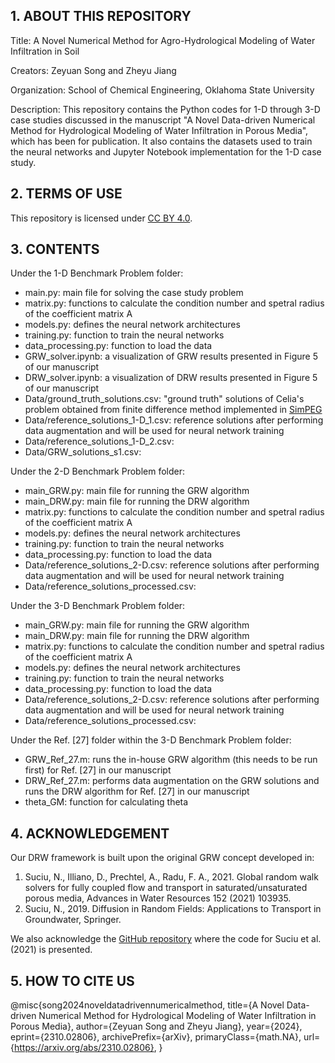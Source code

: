 ## 1. ABOUT THIS REPOSITORY

Title: A Novel Numerical Method for Agro-Hydrological Modeling of Water Infiltration in Soil

Creators: Zeyuan Song and Zheyu Jiang

Organization: School of Chemical Engineering, Oklahoma State University

Description: This repository contains the Python codes for 1-D through 3-D case studies discussed in the manuscript "A Novel Data-driven Numerical Method for Hydrological Modeling of Water Infiltration in Porous Media", which has been for publication. It also contains the datasets used to train the neural networks and Jupyter Notebook implementation for the 1-D case study.

## 2. TERMS OF USE

This repository is licensed under [CC BY 4.0](https://creativecommons.org/licenses/by-nc-nd/4.0/).

## 3. CONTENTS

Under the 1-D Benchmark Problem folder:
- main.py: main file for solving the case study problem
- matrix.py: functions to calculate the condition number and spetral radius of the coefficient matrix A
- models.py: defines the neural network architectures
- training.py: function to train the neural networks
- data_processing.py: function to load the data
- GRW_solver.ipynb: a visualization of GRW results presented in Figure 5 of our manuscript
- DRW_solver.ipynb: a visualization of DRW results presented in Figure 5 of our manuscript
- Data/ground_truth_solutions.csv: "ground truth" solutions of Celia's problem obtained from finite difference method implemented in [SimPEG](https://simpegdocs.appspot.com/content/examples/20-published/plot_richards_celia1990.html)
- Data/reference_solutions_1-D_1.csv: reference solutions after performing data augmentation and will be used for neural network training
- Data/reference_solutions_1-D_2.csv: 
- Data/GRW_solutions_s1.csv: 

Under the 2-D Benchmark Problem folder:
- main_GRW.py: main file for running the GRW algorithm
- main_DRW.py: main file for running the DRW algorithm
- matrix.py: functions to calculate the condition number and spetral radius of the coefficient matrix A
- models.py: defines the neural network architectures
- training.py: function to train the neural networks
- data_processing.py: function to load the data
- Data/reference_solutions_2-D.csv: reference solutions after performing data augmentation and will be used for neural network training
- Data/reference_solutions_processed.csv: 

Under the 3-D Benchmark Problem folder:
- main_GRW.py: main file for running the GRW algorithm
- main_DRW.py: main file for running the DRW algorithm
- matrix.py: functions to calculate the condition number and spetral radius of the coefficient matrix A
- models.py: defines the neural network architectures
- training.py: function to train the neural networks
- data_processing.py: function to load the data
- Data/reference_solutions_2-D.csv: reference solutions after performing data augmentation and will be used for neural network training
- Data/reference_solutions_processed.csv: 

Under the Ref. [27] folder within the 3-D Benchmark Problem folder:
- GRW_Ref_27.m: runs the in-house GRW algorithm (this needs to be run first) for Ref. [27] in our manuscript
- DRW_Ref_27.m: performs data augmentation on the GRW solutions and runs the DRW algorithm for Ref. [27] in our manuscript
- theta_GM: function for calculating theta

## 4. ACKNOWLEDGEMENT

Our DRW framework is built upon the original GRW concept developed in:
1. Suciu, N., Illiano, D., Prechtel, A., Radu, F. A., 2021. Global random walk solvers for fully coupled flow and transport in saturated/unsaturated porous media, Advances in Water Resources 152 (2021) 103935.
2. Suciu, N., 2019. Diffusion in Random Fields: Applications to Transport in Groundwater, Springer.

We also acknowledge the [GitHub repository](https://github.com/PMFlow/RichardsEquation) where the code for Suciu et al. (2021) is presented.

## 5. HOW TO CITE US

@misc{song2024noveldatadrivennumericalmethod,
      title={A Novel Data-driven Numerical Method for Hydrological Modeling of Water Infiltration in Porous Media}, 
      author={Zeyuan Song and Zheyu Jiang},
      year={2024},
      eprint={2310.02806},
      archivePrefix={arXiv},
      primaryClass={math.NA},
      url={https://arxiv.org/abs/2310.02806}, 
}
